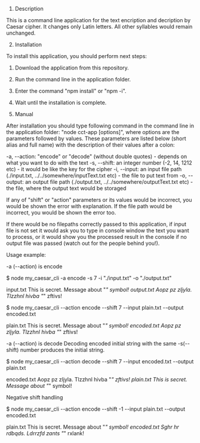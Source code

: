 1. Description

This is a command line application for the text encription and decription by Caesar cipher.
It changes only Latin letters. All other syllables would remain unchanged.

2. Installation

To install this application, you should perform next steps:
1. Download the application from this repository.
2. Run the command line in the application folder.
3. Enter the command "npm install" or "npm -i".
4. Wait until the installation is complete.

3. Manual

After installation you should type following command in the command line in the application folder:
"node cct-app [options]", where options are the parameters followed by values. These parameters are listed below (short alias and full name) with the description of their values after a colon:

-a, --action: "encode" or "decode" (without double quotes) - depends on what you want to do with the text
-s, --shift: an integer number (-2, 14, 1212 etc) - it would be like the key for the cipher 
-i, --input: an input file path (./input.txt, ../../somewhere/inputText.txt etc) - the file to put text from
-o, --output: an output file path (./output.txt, ../../somewhere/outputText.txt etc) - the file, where the output text would be storaged

If any of "shift" or "action" parameters or its values would be incorrect, you would be shown the error with explanation.
If the file path would be incorrect, you would be shown the error too.

If there would be no filepaths correctly passed to this application, if input file is not set it would ask you to type in console window the text you want to process, or it would show you the processed result in the console if no output file was passed (watch out for the people behind you!).


Usage example:

-a (--action) is encode

$ node my_caesar_cli -a encode -s 7 -i "./input.txt" -o "./output.txt"

  input.txt This is secret. Message about "_" symbol!
  output.txt Aopz pz zljyla. Tlzzhnl hivba "_" zftivs!

$ node my_caesar_cli --action encode --shift 7 --input plain.txt --output encoded.txt

  plain.txt This is secret. Message about "_" symbol!
  encoded.txt Aopz pz zljyla. Tlzzhnl hivba "_" zftivs!

-a (--action) is decode
Decoding encoded initial string with the same -s(--shift) number produces the initial string.

$ node my_caesar_cli --action decode --shift 7 --input encoded.txt --output plain.txt
  
  encoded.txt Aopz pz zljyla. Tlzzhnl hivba "_" zftivs!
  plain.txt This is secret. Message about "_" symbol!

Negative shift handling

$ node my_caesar_cli --action encode --shift -1 --input plain.txt --output encoded.txt
  
  plain.txt This is secret. Message about "_" symbol!
  encoded.txt Sghr hr rdbqds. Ldrrzfd zants "_" rxlank!

